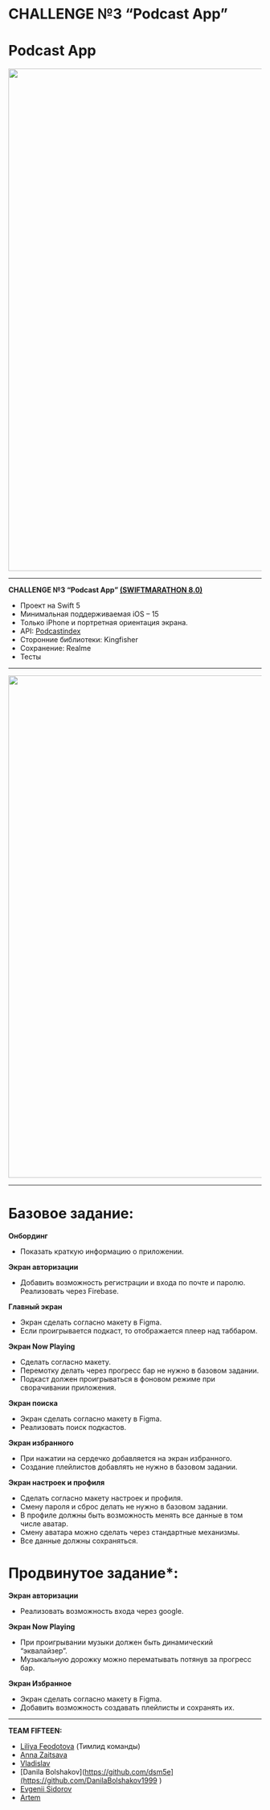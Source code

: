 # CHALLENGE №3 “Podcast App”
# Podcast App
<img src="https://github.com/liilkaz/PodcastApp/assets/122364066/1625abba-1fa9-4a2d-9262-c027ad69e08e" width="1000">

---

**CHALLENGE №3 “Podcast App” [(SWIFTMARATHON 8.0)](https://t.me/swiftmarathon)**
* Проект на Swift 5
* Минимальная поддерживаемая iOS – 15
* Только iPhone и портретная ориентация экрана.
* API: [Podcastindex](https://api.podcastindex.org/)
* Сторонние библиотеки: Kingfisher
* Сохранение: Realme
* Тесты

---

<img src="https://github.com/liilkaz/PodcastApp/assets/122364066/e178a8c5-2c36-4a93-b40d-7e1cde1d9d53" width="1000">

---
# Базовое задание:

**Онбординг**

* Показать краткую информацию о приложении.

**Экран авторизации**

* Добавить возможность регистрации и входа по почте и паролю. Реализовать через Firebase.

**Главный экран**

* Экран сделать согласно макету в Figma.
* Если проигрывается подкаст, то отображается плеер над таббаром.

**Экран Now Playing**

* Сделать согласно макету.
* Перемотку делать через прогресс бар не нужно в базовом задании.
* Подкаст должен проигрываться в фоновом режиме при сворачивании приложения.

**Экран поиска**

* Экран сделать согласно макету в Figma.
* Реализовать поиск подкастов.

**Экран избранного**

* При нажатии на сердечко добавляется на экран избранного.
* Создание плейлистов добавлять не нужно в базовом задании.

**Экран настроек и профиля**

* Сделать согласно макету настроек и профиля.      
* Смену пароля и сброс делать не нужно в базовом задании.
* В профиле должны быть возможность менять все данные в том числе аватар.
* Смену аватара можно сделать через стандартные механизмы.
* Все данные должны сохраняться.


# Продвинутое задание*:

**Экран авторизации**

* Реализовать возможность входа через google.
        
**Экран Now Playing**

* При проигрывании музыки должен быть динамический “эквалайзер”.
* Музыкальную дорожку можно перематывать потянув за прогресс бар.

**Экран Избранное**

* Экран сделать согласно макету в Figma.
* Добавить возможность создавать плейлисты и сохранять их.

---
**TEAM FIFTEEN:**
+ [Liliya Feodotova](https://github.com/liilkaz) (Тимлид команды)
+ [Anna Zaitsava](https://github.com/ShapovalovIlya)
+ [Vladislav](https://github.com/fullzoom59)
+ [Danila Bolshakov](https://github.com/dsm5e](https://github.com/DanilaBolshakov1999 )
+ [Evgenii Sidorov](https://github.com/U-ggg)
+ [Artem](https://github.com/Ressevet)
